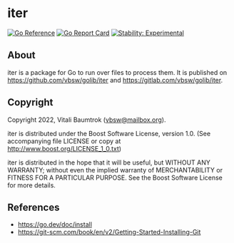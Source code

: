 # iter

[![Go Reference](https://pkg.go.dev/badge/github.com/vbsw/golib/iter.svg)](https://pkg.go.dev/github.com/vbsw/golib/iter) [![Go Report Card](https://goreportcard.com/badge/github.com/vbsw/golib/iter)](https://goreportcard.com/report/github.com/vbsw/golib/iter) [![Stability: Experimental](https://masterminds.github.io/stability/experimental.svg)](https://masterminds.github.io/stability/experimental.html)

## About
iter is a package for Go to run over files to process them. It is published on <https://github.com/vbsw/golib/iter> and <https://gitlab.com/vbsw/golib/iter>.

## Copyright
Copyright 2022, Vitali Baumtrok (vbsw@mailbox.org).

iter is distributed under the Boost Software License, version 1.0. (See accompanying file LICENSE or copy at http://www.boost.org/LICENSE_1_0.txt)

iter is distributed in the hope that it will be useful, but WITHOUT ANY WARRANTY; without even the implied warranty of MERCHANTABILITY or FITNESS FOR A PARTICULAR PURPOSE. See the Boost Software License for more details.

## References
- https://go.dev/doc/install
- https://git-scm.com/book/en/v2/Getting-Started-Installing-Git

